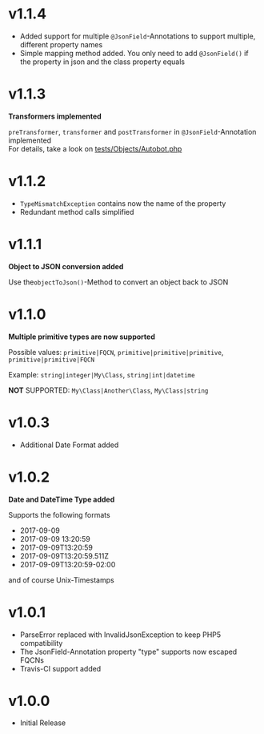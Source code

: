 # v1.1.4 
- Added support for multiple `@JsonField`-Annotations to support multiple, different property names
- Simple mapping method added. You only need to add `@JsonField()` if the property in json and the class property equals

# v1.1.3 
**Transformers implemented**

`preTransformer`, `transformer` and `postTransformer` in `@JsonField`-Annotation implemented  
For details, take a look on [tests/Objects/Autobot.php](tests/Objects/Autobot.php)

# v1.1.2
- `TypeMismatchException` contains now the name of the property
- Redundant method calls simplified

# v1.1.1
**Object to JSON conversion added**

Use the`objectToJson()`-Method to convert an object back to JSON

# v1.1.0
**Multiple primitive types are now supported**

Possible values: `primitive|FQCN`, `primitive|primitive|primitive`, `primitive|primitive|FQCN`

Example: `string|integer|My\Class`, `string|int|datetime`

**NOT** SUPPORTED: `My\Class|Another\Class`, `My\Class|string`

# v1.0.3
- Additional Date Format added

# v1.0.2
**Date and DateTime Type added**

Supports the following formats
- 2017-09-09
- 2017-09-09 13:20:59
- 2017-09-09T13:20:59
- 2017-09-09T13:20:59.511Z
- 2017-09-09T13:20:59-02:00

and of course Unix-Timestamps

# v1.0.1
- ParseError replaced with InvalidJsonException to keep PHP5 compatibility
- The JsonField-Annotation property "type" supports now escaped FQCNs
- Travis-CI support added

# v1.0.0
- Initial Release